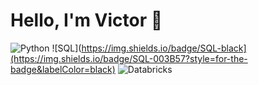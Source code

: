  # Hello, I'm Victor 👋

![Python](https://img.shields.io/badge/python-3670A0?style=for-the-badge&logo=python&logoColor=ffdd54)
![SQL](https://img.shields.io/badge/SQL-black](https://img.shields.io/badge/SQL-003B57?style=for-the-badge&labelColor=black)
![Databricks](https://img.shields.io/badge/Databricks-181825?style=for-the-badge&logo=databricks)
